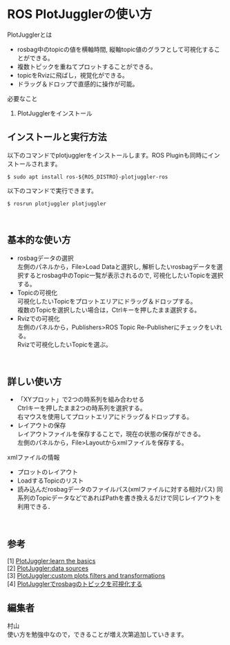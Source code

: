# ROS PlotJugglerの使い方

PlotJugglerとは<br>
+ rosbag中のtopicの値を横軸時間, 縦軸topic値のグラフとして可視化することができる。<br>
+ 複数トピックを重ねてプロットすることができる。<br>
+ topicをRvizに飛ばし，視覚化ができる。<br>
+ ドラッグ＆ドロップで直感的に操作が可能。<br>

必要なこと  
1. PlotJugglerをインストール

## インストールと実行方法

以下のコマンドでplotjugglerをインストールします。ROS Pluginも同時にインストールされます。
```
$ sudo apt install ros-${ROS_DISTRO}-plotjuggler-ros
```
以下のコマンドで実行できます。
```
$ rosrun plotjuggler plotjuggler
```
<br>

## 基本的な使い方
+ rosbagデータの選択<br>
左側のパネルから，File>Load Dataと選択し, 解析したいrosbagデータを選択するとrosbag中のTopic一覧が表示されるので, 可視化したいTopicを選択する。<br>
+ Topicの可視化<br>
可視化したいTopicをプロットエリアにドラッグ＆ドロップする。<br>
複数のTopicを選択したい場合は，Ctrlキーを押したまま選択する。<br>
+ Rvizでの可視化<br>
左側のパネルから，Publishers>ROS Topic Re-Publisherにチェックをいれる。<br>
Rvizで可視化したいTopicを選ぶ。<br>
<br>

## 詳しい使い方
+ 「XYプロット」で2つの時系列を組み合わせる<br>
Ctrlキーを押したまま2つの時系列を選択する。<br>
右マウスを使用してプロットエリアにドラッグ＆ドロップする。<br>
+ レイアウトの保存<br>
レイアウトファイルを保存することで，現在の状態の保存ができる。<br>
左側のパネルから，File>Layoutからxmlファイルを保存する。<br>

xmlファイルの情報
- プロットのレイアウト
- LoadするTopicのリスト
- 読み込んだrosbagデータのファイルパス(xmlファイルに対する相対パス)
同系列のTopicデータなどであればPathを書き換えるだけで同じレイアウトを利用できる．

<br>

## 参考
[1] [PlotJuggler:learn the basics](https://slides.com/davidefaconti/introduction-to-plotjuggler) <br>
[2] [PlotJuggler:data sources](https://slides.com/davidefaconti/plotjuggler-data) <br>
[3] [PlotJuggler:custom plots,filters and transformations](https://slides.com/davidefaconti/plotjuggler-transforms)<br>
[4] [PlotJugglerでrosbagのトピックを可視化する](https://qiita.com/Decwest/items/23c24f80c39b71619b32)

## 編集者
村山<br>
使い方を勉強中なので，できることが増え次第追加していきます。